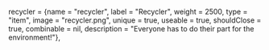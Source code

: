 recycler 				= {name = "recycler",  	        label = "Recycler",	 		    weight = 2500, 		type = "item", 		image = "recycler.png", 			unique = true, 	    useable = true, 	shouldClose = true,   	combinable = nil,   description = "Everyone has to do their part for the environment!"},